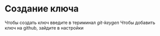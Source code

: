 # Создание ключа 
Чтобы создать ключ введите в териминал *git-keygen*
Чтобы добавить ключ на github, зайдите в настройки
